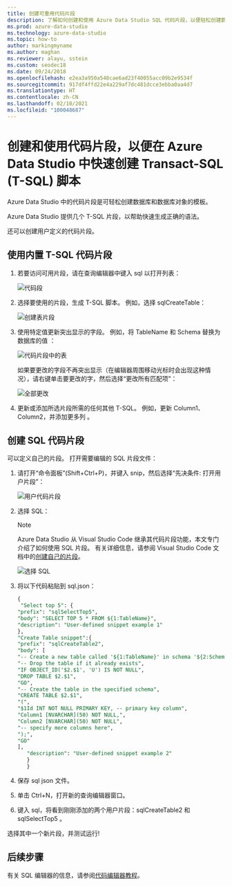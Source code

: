 ```yaml
---
title: 创建可重用代码片段
description: 了解如何创建和使用 Azure Data Studio SQL 代码片段，以便轻松创建数据库和数据库对象。
ms.prod: azure-data-studio
ms.technology: azure-data-studio
ms.topic: how-to
author: markingmyname
ms.author: maghan
ms.reviewer: alayu, sstein
ms.custom: seodec18
ms.date: 09/24/2018
ms.openlocfilehash: e2ea3a950a548cae6ad23f40055acc09b2e9534f
ms.sourcegitcommit: 917df4ffd22e4a229af7dc481dcce3ebba0aa4d7
ms.translationtype: HT
ms.contentlocale: zh-CN
ms.lasthandoff: 02/10/2021
ms.locfileid: "100048687"
---
```

# <a name="create-and-use-code-snippets-to-quickly-create-transact-sql-t-sql-scripts-in-azure-data-studio"></a>创建和使用代码片段，以便在 Azure Data Studio 中快速创建 Transact-SQL (T-SQL) 脚本

Azure Data Studio 中的代码片段是可轻松创建数据库和数据库对象的模板。 

Azure Data Studio 提供几个 T-SQL 片段，以帮助快速生成正确的语法。 

还可以创建用户定义的代码片段。

## <a name="using-built-in-t-sql-code-snippets"></a>使用内置 T-SQL 代码片段

1. 若要访问可用片段，请在查询编辑器中键入 sql 以打开列表：

   ![代码段](media/code-snippets/sql-snippets.png)

2. 选择要使用的片段，生成 T-SQL 脚本。 例如，选择 sqlCreateTable：

   ![创建表片段](media/code-snippets/create-table.png)

3. 使用特定值更新突出显示的字段。 例如，将 TableName 和 Schema 替换为数据库的值 ：

   ![代码片段中的表](media/code-snippets/table-from-snippet.png)

   如果要更改的字段不再突出显示（在编辑器周围移动光标时会出现这种情况），请右键单击要更改的字，然后选择“更改所有匹配项”：

   ![全部更改](media/code-snippets/change-all.png)

4. 更新或添加所选片段所需的任何其他 T-SQL。 例如，更新 Column1、Column2，并添加更多列 。

## <a name="creating-sql-code-snippets"></a>创建 SQL 代码片段

可以定义自己的片段。 打开需要编辑的 SQL 片段文件：

1. 请打开“命令面板”(Shift+Ctrl+P)，并键入 snip，然后选择“先决条件: 打开用户片段”：

   ![用户代码片段](media/code-snippets/user-snippets.png)

2. 选择 SQL：

   > [!NOTE]
   > Azure Data Studio 从 Visual Studio Code 继承其代码片段功能，本文专门介绍了如何使用 SQL 片段。 有关详细信息，请参阅 Visual Studio Code 文档中的[创建自己的片段](https://code.visualstudio.com/docs/editor/userdefinedsnippets)。 

   ![选择 SQL](media/code-snippets/select-sql.png)

3. 将以下代码粘贴到 sql.json：

    ```sql
    {
     "Select top 5": {
    "prefix": "sqlSelectTop5",
    "body": "SELECT TOP 5 * FROM ${1:TableName}",
    "description": "User-defined snippet example 1"
    },
    "Create Table snippet":{
    "prefix": "sqlCreateTable2",
    "body": [
    "-- Create a new table called '${1:TableName}' in schema '${2:SchemaName}'",
    "-- Drop the table if it already exists",
    "IF OBJECT_ID('$2.$1', 'U') IS NOT NULL",
    "DROP TABLE $2.$1",
    "GO",
    "-- Create the table in the specified schema",
    "CREATE TABLE $2.$1",
    "(",
    "$1Id INT NOT NULL PRIMARY KEY, -- primary key column",
    "Column1 [NVARCHAR](50) NOT NULL,",
    "Column2 [NVARCHAR](50) NOT NULL",
    "-- specify more columns here",
    ");",
    "GO"
    ],
       "description": "User-defined snippet example 2"
       }
       }
    ```

4. 保存 sql json 文件。

5. 单击 Ctrl+N，打开新的查询编辑器窗口。

6. 键入 sql，将看到刚刚添加的两个用户片段：sqlCreateTable2 和 sqlSelectTop5 。

选择其中一个新片段，并测试运行!

## <a name="next-steps"></a>后续步骤

有关 SQL 编辑器的信息，请参阅[代码编辑器教程](tutorial-sql-editor.md)。
